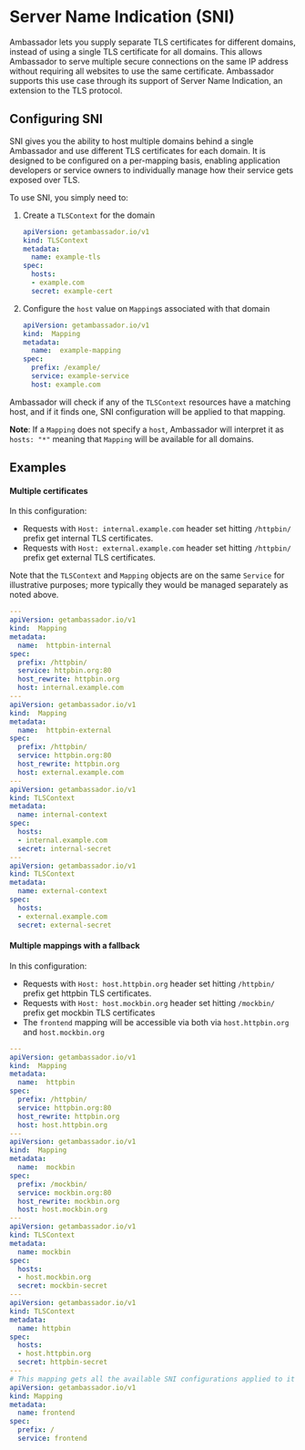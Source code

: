 # Server Name Indication (SNI)

Ambassador lets you supply separate TLS certificates for different domains, instead of using a single TLS certificate for all domains. This allows Ambassador to serve multiple secure connections on the same IP address without requiring all websites to use the same certificate. Ambassador supports this use case through its support of Server Name Indication, an extension to the TLS protocol.

## Configuring SNI

SNI gives you the ability to host multiple domains behind a single Ambassador and use different TLS certificates for each domain. It is designed to be configured on a per-mapping basis, enabling application developers or service owners to individually manage how their service gets exposed over TLS. 

To use SNI, you simply need to:

1. Create a `TLSContext` for the domain

    ```yaml
    apiVersion: getambassador.io/v1
    kind: TLSContext
    metadata:
      name: example-tls
    spec:
      hosts: 
      - example.com
      secret: example-cert
    ```

2. Configure the `host` value on `Mapping`s associated with that domain

    ```yaml
    apiVersion: getambassador.io/v1
    kind:  Mapping
    metadata:
      name:  example-mapping
    spec:
      prefix: /example/
      service: example-service
      host: example.com
    ```
Ambassador will check if any of the `TLSContext` resources have a matching host, and if it finds one, SNI configuration will be applied to that mapping. 

**Note**: If a `Mapping` does not specify a `host`, Ambassador will interpret it as `hosts: "*"` meaning that `Mapping` will be available for all domains.

## Examples

#### Multiple certificates

In this configuration:

* Requests with `Host: internal.example.com` header set hitting `/httpbin/` prefix get internal TLS certificates.
* Requests with `Host: external.example.com` header set hitting `/httpbin/` prefix get external TLS certificates.
    

Note that the `TLSContext` and `Mapping` objects are on the same `Service` for illustrative purposes; more typically they would be managed separately as noted above.
    
```yaml
---
apiVersion: getambassador.io/v1
kind:  Mapping
metadata:
  name:  httpbin-internal
spec:
  prefix: /httpbin/
  service: httpbin.org:80
  host_rewrite: httpbin.org
  host: internal.example.com
---
apiVersion: getambassador.io/v1
kind:  Mapping
metadata:
  name:  httpbin-external
spec:
  prefix: /httpbin/
  service: httpbin.org:80
  host_rewrite: httpbin.org
  host: external.example.com
---
apiVersion: getambassador.io/v1
kind: TLSContext
metadata:
  name: internal-context
spec:
  hosts:
  - internal.example.com
  secret: internal-secret
---
apiVersion: getambassador.io/v1
kind: TLSContext
metadata:
  name: external-context
spec:
  hosts:
  - external.example.com
  secret: external-secret
```
    

#### Multiple mappings with a fallback

In this configuration:

* Requests with `Host: host.httpbin.org` header set hitting `/httpbin/` prefix get httpbin TLS certificates.
* Requests with `Host: host.mockbin.org` header set hitting `/mockbin/` prefix get mockbin TLS certificates
* The `frontend` mapping will be accessible via both via `host.httpbin.org` and `host.mockbin.org`
       
```yaml
---
apiVersion: getambassador.io/v1
kind:  Mapping
metadata:
  name:  httpbin
spec:
  prefix: /httpbin/
  service: httpbin.org:80
  host_rewrite: httpbin.org
  host: host.httpbin.org
---
apiVersion: getambassador.io/v1
kind:  Mapping
metadata:
  name:  mockbin
spec:
  prefix: /mockbin/
  service: mockbin.org:80
  host_rewrite: mockbin.org
  host: host.mockbin.org
---
apiVersion: getambassador.io/v1
kind: TLSContext
metadata:
  name: mockbin
spec:
  hosts:
  - host.mockbin.org
  secret: mockbin-secret
---
apiVersion: getambassador.io/v1
kind: TLSContext
metadata:
  name: httpbin
spec:
  hosts:
  - host.httpbin.org
  secret: httpbin-secret
---
# This mapping gets all the available SNI configurations applied to it
apiVersion: getambassador.io/v1
kind: Mapping
metadata:
  name: frontend
spec:
  prefix: /
  service: frontend
```
